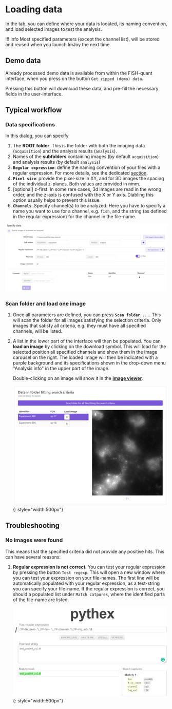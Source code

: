 
# Loading data

In the tab, you can define where your data is located, its naming convention, and load selected images to test the analysis.

!!! info
    Most specified parameters (except the channel list), will be stored and reused when you launch ImJoy the next time.

## Demo data

Already processed demo data is available from within the FISH-quant interface, when you press on the button `Get zipped (demo) data`.

Pressing this button will download these data, and pre-fill the necessary fields in the user-interface.

## Typical workflow

### Data specifications

In this dialog, you can specify

1. The **ROOT folder**. This is the folder with both the imaging data (`acquisition`) and the analysis results (`analysis`). 
2. Names of the **subfolders** containing images (by default `acquisition`) and analysis results (by default `analysis`)
3. **`Regular expression`**: define the naming convention of your files with a regular expression. For more details, see
   the dedicated [section](data.md#naming-convention).
4. **`Pixel size`**: provide the pixel-size in XY, and for 3D images the spacing of the individual z-planes. Both values are provided in nmm.
5. [optional] z-first. In some rare cases, 3d images are read in the wrong order, and the z-axis is confused with the X or Y axis. Diabling this option usually helps to prevent this issue.
6. **`Channels`**: Specify channel(s) to be analyzed. Here you have to specify a name you want to use for a channel, e.g. `fish`,
   and the string (as defined in the regular expression) for the channel in the file-name.

![fq-ui-data-specification.png](img/fq-ui-data-specification.png)

### Scan folder and load one image

1. Once all parameters are defined, you can press **`Scan folder ...`**. This will scan the folder for all images
    satisfying the selection criteria. Only images that satisfy all criteria, e.g. they must have all specified channels, 
    will be listed.
2. A list in the lower part of the interface will then be populated. You can **load an image** by clicking on the download symbol. 
    This will load for the selected position all specified channels and show them in the image carousel on the right.
    The loaded image will then be indicated with a purple background and its specifications shown in the drop-down menu "Analysis info" in the upper part of the image.

    Double-clicking on an image will show it in the [**image viewer**](fq-overview.md#image-viewer).

    ![fq-ui-scan-folder.png](img/fq-ui-scan-folder.png){: style="width:500px"}

## Troubleshooting

### No images were found

This means that the specified criteria did not provide any positive hits. This can have several reasons:

1. **Regular expression is not correct**. You can test your regular expression by pressing the button `Test regexp`. 
    This will open a new window where you can test your expression on your file-names. The first line
    will be automatically populated with your regular expression, as a test-string you can specify 
    your file-name. If the regular expression is correct, you should a populated list under `Match catpures`,
    where the identified parts of the file-name are listed.

    ![ test-regexp.png](img/test-regexp.png){: style="width:500px"}
